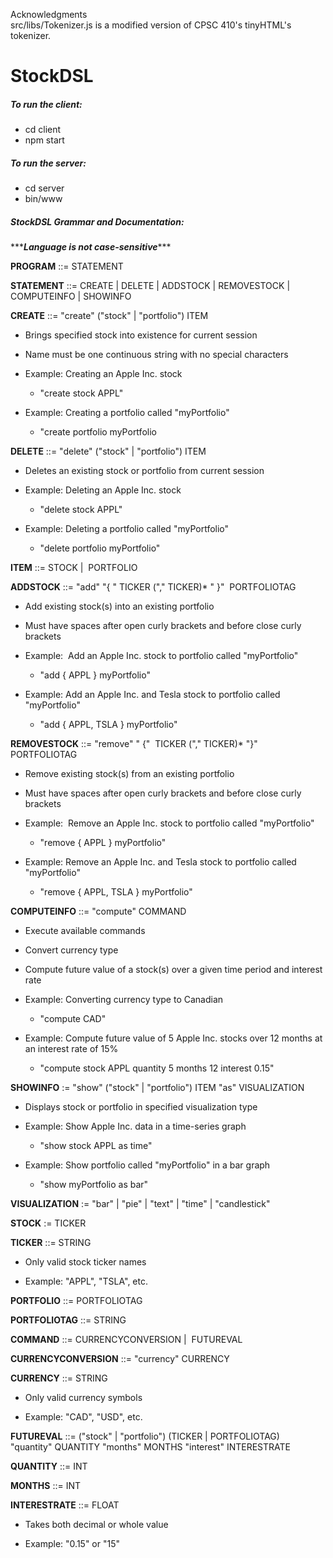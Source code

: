 Acknowledgments\
src/libs/Tokenizer.js is a modified version of CPSC 410's tinyHTML's tokenizer.

# StockDSL
##### To run the client: 
- cd client
- npm start

##### To run the server:
- cd server
- bin/www

##### StockDSL Grammar and Documentation:
\*\*\****Language is not case-sensitive******

**PROGRAM** ::= STATEMENT

**STATEMENT** ::= CREATE | DELETE | ADDSTOCK | REMOVESTOCK | COMPUTEINFO | SHOWINFO

**CREATE** ::= "create" ("stock" | "portfolio") ITEM

-   Brings specified stock into existence for current session

-   Name must be one continuous string with no special characters

-   Example: Creating an Apple Inc. stock

    -   "create stock APPL"

-   Example: Creating a portfolio called "myPortfolio"

    -   "create portfolio myPortfolio

**DELETE** ::= "delete" ("stock" | "portfolio") ITEM

-   Deletes an existing stock or portfolio from current session

-   Example: Deleting an Apple Inc. stock

    -   "delete stock APPL"

-   Example: Deleting a portfolio called "myPortfolio"

    -   "delete portfolio myPortfolio"

**ITEM** ::= STOCK |  PORTFOLIO  

**ADDSTOCK** ::= "add" "{ " TICKER ("," TICKER)* " }"  PORTFOLIOTAG

-   Add existing stock(s) into an existing portfolio

-   Must have spaces after open curly brackets and before close curly brackets

-   Example:  Add an Apple Inc. stock to portfolio called "myPortfolio"

    -   "add { APPL } myPortfolio"

-   Example: Add an Apple Inc. and Tesla stock to portfolio called "myPortfolio"

    -   "add { APPL, TSLA } myPortfolio"

**REMOVESTOCK** ::= "remove" " {"  TICKER ("," TICKER)* "}"  PORTFOLIOTAG

-   Remove existing stock(s) from an existing portfolio

-   Must have spaces after open curly brackets and before close curly brackets

-   Example:  Remove an Apple Inc. stock to portfolio called "myPortfolio"

    -   "remove { APPL } myPortfolio"

-   Example: Remove an Apple Inc. and Tesla stock to portfolio called "myPortfolio"

    -   "remove { APPL, TSLA } myPortfolio"

**COMPUTEINFO** ::= "compute" COMMAND

-   Execute available commands

-   Convert currency type

-   Compute future value of a stock(s) over a given time period and interest rate

-   Example: Converting currency type to Canadian

    -   "compute CAD"

-   Example: Compute future value of 5 Apple Inc. stocks over 12 months at an interest rate of 15%

    -   "compute stock APPL quantity 5 months 12 interest 0.15"

**SHOWINFO** := "show" ("stock" | "portfolio") ITEM "as" VISUALIZATION

-   Displays stock or portfolio in specified visualization type

-   Example: Show Apple Inc. data in a time-series graph

    -   "show stock APPL as time"

-   Example: Show portfolio called "myPortfolio" in a bar graph

    -   "show myPortfolio as bar"

**VISUALIZATION** := "bar" | "pie" | "text" | "time" | "candlestick"

**STOCK** := TICKER

**TICKER** ::= STRING

-   Only valid stock ticker names

-   Example: "APPL", "TSLA", etc.

**PORTFOLIO** ::= PORTFOLIOTAG 

**PORTFOLIOTAG** ::= STRING

**COMMAND** ::= CURRENCYCONVERSION |  FUTUREVAL

**CURRENCYCONVERSION** ::= "currency" CURRENCY

**CURRENCY** ::= STRING

-   Only valid currency symbols

-   Example: "CAD", "USD", etc.

**FUTUREVAL** ::= ("stock" | "portfolio") (TICKER | PORTFOLIOTAG)  "quantity" QUANTITY "months" MONTHS "interest" INTERESTRATE

**QUANTITY** ::= INT

**MONTHS** ::= INT

**INTERESTRATE** ::= FLOAT

-   Takes both decimal or whole value

-   Example: "0.15" or "15"
